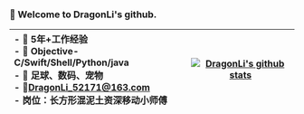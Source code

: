 ### 👋 Welcome to DragonLi's github.

| <div align="left"> - 💪 5年+工作经验 <br> - 📝 Objective-C/Swift/Shell/Python/java <br> - 👟 足球、数码、宠物 <br> - 📮DragonLi_52171@163.com <br> - 岗位：长方形混泥土资深移动小师傅 </div>| [![DragonLi's github stats](https://github-readme-stats.vercel.app/api?username=DevDragonli&show_icons=true&theme=dark)](https://github.com/anuraghazra/github-readme-stats) |
| --- | --- |
